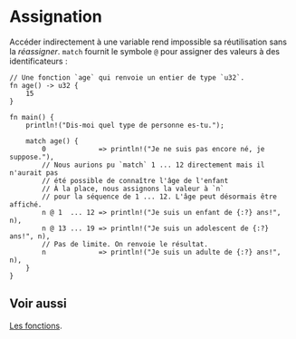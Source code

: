 # Assignation

Accéder indirectement à une variable rend impossible sa réutilisation sans la *réassigner*. `match` fournit le symbole `@` pour assigner des valeurs à des identificateurs :

```rust,editable
// Une fonction `age` qui renvoie un entier de type `u32`.
fn age() -> u32 {
    15
}

fn main() {
    println!("Dis-moi quel type de personne es-tu.");

    match age() {
        0             => println!("Je ne suis pas encore né, je suppose."),
        // Nous aurions pu `match` 1 ... 12 directement mais il n'aurait pas 
        // été possible de connaître l'âge de l'enfant 
        // À la place, nous assignons la valeur à `n`
        // pour la séquence de 1 ... 12. L'âge peut désormais être affiché.
        n @ 1  ... 12 => println!("Je suis un enfant de {:?} ans!", n),
        n @ 13 ... 19 => println!("Je suis un adolescent de {:?} ans!", n),
        // Pas de limite. On renvoie le résultat.
        n             => println!("Je suis un adulte de {:?} ans!", n),
    }
}

```

## Voir aussi

[Les fonctions][fonctions].

[fonctions]: ../chapitre8/fonctions.html
